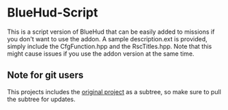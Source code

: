 # BlueHud-Script
This is a script version of BlueHud that can be easily added to missions if you don't want to use the addon. A sample description.ext is provided, simply include the CfgFunction.hpp and the RscTitles.hpp. Note that this might cause issues if you use the addon version at the same time.

## Note for git users
This projects includes the [original project](https://github.com/BaerMitUmlaut/BlueHud) as a subtree, so make sure to pull the subtree for updates.
